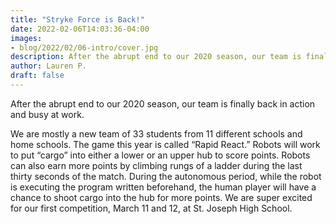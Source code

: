 ```yaml
---
title: "Stryke Force is Back!"
date: 2022-02-06T14:03:36-04:00
images:
- blog/2022/02/06-intro/cover.jpg
description: After the abrupt end to our 2020 season, our team is finally back in action and busy at work.
author: Lauren P.
draft: false
---
```

After the abrupt end to our 2020 season, our team is finally back in action and busy at work.

<!--more-->

We are mostly a new team of  33 students from 11 different schools and home schools. The game this year is called “Rapid React.” Robots will work to put “cargo” into either a lower or an upper hub to score points. Robots can also earn more points by climbing rungs of a ladder during the last thirty seconds of the match. During the autonomous period, while the robot is executing the program written beforehand, the human player will have a chance to shoot cargo into the hub for more points. We are super excited for our first competition, March 11 and 12, at St. Joseph High School.